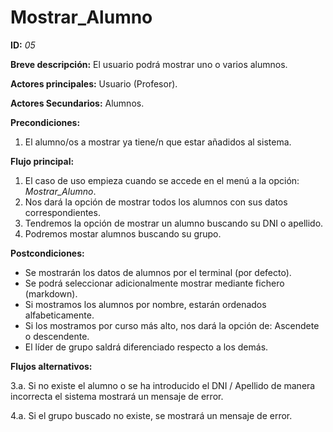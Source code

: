 # Mostrar_Alumno

**ID:** *05*

**Breve descripción:** El usuario podrá mostrar uno o varios alumnos.

**Actores principales:** Usuario (Profesor).

**Actores Secundarios:** Alumnos.

**Precondiciones:**

 1. El alumno/os a mostrar ya tiene/n que estar añadidos al sistema.


**Flujo principal:**

 1. El caso de uso empieza cuando se accede en el menú a la opción: *Mostrar_Alumno*.
 2. Nos dará la opción de mostrar todos los alumnos con sus datos correspondientes.
 3. Tendremos la opción de mostrar un alumno buscando su DNI o apellido.
 4. Podremos mostar alumnos buscando su grupo.

**Postcondiciones:**

 * Se mostrarán los datos de alumnos por el terminal (por defecto).
 * Se podrá seleccionar adicionalmente mostrar mediante fichero (markdown).
 * Si mostramos los alumnos por nombre, estarán ordenados alfabeticamente.
 * Si los mostramos por curso más alto, nos dará la opción de: Ascendete o descendente.
 * El líder de grupo saldrá diferenciado respecto a los demás.

**Flujos alternativos:**

 3.a. Si no existe el alumno o se ha introducido el DNI / Apellido de manera incorrecta el sistema mostrará un mensaje de error.

4.a. Si el grupo buscado no existe, se mostrará un mensaje de error.
